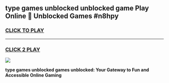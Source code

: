 
## type games unblocked unblocked game Play Online 👋 Unblocked Games #n8hpy
<h3>
<a href="https://premium.freeplayer.one?title=type_games_unblocked&ref=21F">CLICK TO PLAY</a></h3>
<hr>

<h3>
<a href="https://premium.freeplayer.one?title=type_games_unblocked&ref=21F">CLICK 2 PLAY</a>
  
</h3>

<a href="https://premium.freeplayer.one?title=type_games_unblocked&ref=21F/"><img src="https://clearcache.store/games.png"></a>


**type games unblocked games unblocked: Your Gateway to Fun and Accessible Online Gaming**
